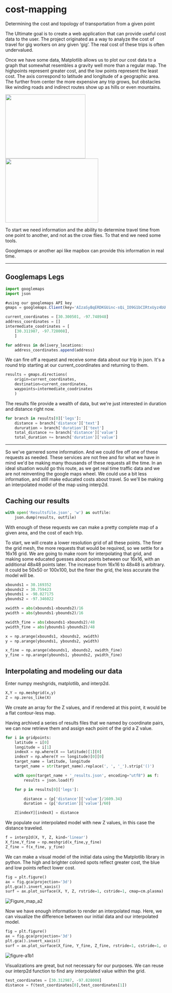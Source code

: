 # cost-mapping
Determining the cost and topology of transportation from a given point

The Ultimate goal is to create a web application that can provide useful cost data to the user.  The project originated as a way to analyze the cost of travel for gig workers on any given ‘gig’.  The real cost of these trips is often undervalued.  

Once we have some data, Matplotlib allows us to plot our cost data to a graph that somewhat resembles a gravity well more than a regular map.  The highpoints represent greater cost, and the low points represent the least cost.  The axis correspond to latitude and longitude of a geographic area.  The further from center the more expensive any trip grows, but obstacles like winding roads and indirect routes show up as hills or even mountains.

<p align="left">
  <img src="https://user-images.githubusercontent.com/77086418/107602022-f5c9db00-6bed-11eb-8a34-7faa7cfbf92f.png" width="250" height="200">
  <img src="https://user-images.githubusercontent.com/77086418/107601843-68868680-6bed-11eb-8d66-60fe1959dc24.gif" width="290" height="200">
</p>

To start we need information and the ability to determine travel time from one point to another, and not as the crow flies.  To that end we need some tools.

Googlemaps or another api like mapbox can provide this information in real time.

---

## Googlemaps Legs

```javascript
import googlemaps
import json

#using our googlemaps API key
gmaps = googlemaps.Client(key='AIzaSyBqERDKGUinc-sQi_IO9G1bCIRtxUyz4bU')

current_coordinates = [30.300501, -97.748948]
address_coordinates = []
intermediate_coodrinates = [
    [30.311987, -97.728008],
    ]

for address in delivery_locations:
    address_coordinates.append(address)
```
We can fire off a request and receive some data about our trip in json. It's a round trip starting at our current_coordinates and returning to them.
```Python
results = gmaps.directions(
    origin=current_coordinates,
    destination=current_coordinates,
    waypoints=intermediate_coodrinates
    )
 ```
The results file provide a wealth of data, but we're just interested in duration and distance right now.
```Python
for branch in results[0]['legs']:
    distance = branch['distance']['text']
    dururation = branch['duration']['text']
    total_distance += branch['distance']['value']
    total_duration += branch['duration']['value']
```

---

So we've garnered some information.  And we could fire off one of these requests as needed.  These services are not free and for what we have in mind we'd be making many thousands of these requests all the time.  In an ideal situation would go this route, as we get real time traffic data and we are not reinventing the google maps wheel.  We could use a bit less information, and still make educated costs about travel.  So we'll be making an interpolated model of the map using interp2d.

## Caching our results

```Python
with open('Resultsfile.json', 'w') as outfile:
    json.dump(results, outfile)
```

With enough of these requests we can make a pretty complete map of a given area, and the cost of each trip.

To start, we will create a lower resolution grid of all these points.  The finer the grid mesh, the more requests that would be required, so we settle for a 16x16 grid.  We are going to make room for interpolating that grid, and making some educated guesses about points between our 16x16, with an additional 48x48 points later.  The increase from 16x16 to 48x48 is arbitrary.  It could be 50x50 or 100x100, but the finer the grid, the less accurate the model will be.

```Python
xbounds1 = 30.169352
xbounds2 = 30.759423
ybounds1 = -98.027175
ybounds2 = -97.346022

xwidth = abs(xbounds1-xbounds2)/16
ywidth = abs(ybounds1-ybounds2)/16

xwidth_fine = abs(xbounds1-xbounds2)/48
ywidth_fine = abs(ybounds1-ybounds2)/48

x = np.arange(xbounds1, xbounds2, xwidth)
y = np.arange(ybounds1, ybounds2, ywidth)

x_fine = np.arange(xbounds1, xbounds2, xwidth_fine)
y_fine = np.arange(ybounds1, ybounds2, ywidth_fine)

```

## Interpolating and modeling our data
Enter numpy meshgrids, matplotlib, and interp2d.

```Python
X,Y = np.meshgrid(x,y)
Z = np.zeros_like(X)
```
We create an array for the Z values, and if rendered at this point, it would be a flat contour-less map.

Having archived a series of results files that we named by coordinate pairs, we can now retrieve them and assign each point of the grid a Z value.

```Python
for i in gridpoints:
    latitude = i[0]
    longitude = i[1]
    indexX = np.where(X == latitude)[1][0]
    indexY = np.where(Y == longitude)[0][0]
    target_name = latitude, longitude
    target_name = str(target_name).replace(', ', '_').strip('()')

    with open(target_name + '_results.json', encoding="utf8") as f:
        results = json.load(f)

    for p in results[0]['legs']:

        distance = (p['distance']['value']/1609.34)
        duration = (p['duration']['value']/60)

    Z[indexY][indexX] = distance
```
We populate our interpolated model with new Z values, in this case the distance traveled.
```Python
f = interp2d(X, Y, Z, kind='linear')
X_fine,Y_fine = np.meshgrid(x_fine,y_fine)
Z_fine = f(x_fine, y_fine)
```
We can make a visual model of the initial data using the Matplotlib library in python.  The high and brighter colored spots reflect greater cost, the blue and low points reflect lower cost.

```Python
fig = plt.figure()
ax = fig.gca(projection='3d')
plt.gca().invert_xaxis()
surf = ax.plot_surface(X, Y, Z, rstride=1, cstride=1, cmap=cm.plasma)
```
![Figure_map_a2](https://user-images.githubusercontent.com/77086418/107602021-f4001780-6bed-11eb-8bd7-107ecca93236.png)

Now we have enough information to render an interpolated map.  Here, we can visualize the difference between our initial data and our interpolated model.
```Python
fig = plt.figure()
ax = fig.gca(projection='3d')
plt.gca().invert_xaxis()
surf = ax.plot_surface(X_fine, Y_fine, Z_fine, rstride=1, cstride=1, cmap=cm.plasma)
```
![figure-a1b1](https://user-images.githubusercontent.com/77086418/107456568-fe4ee280-6b15-11eb-87d5-b14cc33b6ceb.gif)

Visualizations are great, but not necessary for our purposes.  We can reuse our interp2d function to find any interpolated value within the grid.

```Python
test_coordinates = [30.312987, -97.828008]
distance = f(test_coordinates[0],test_coordinates[1])
````
